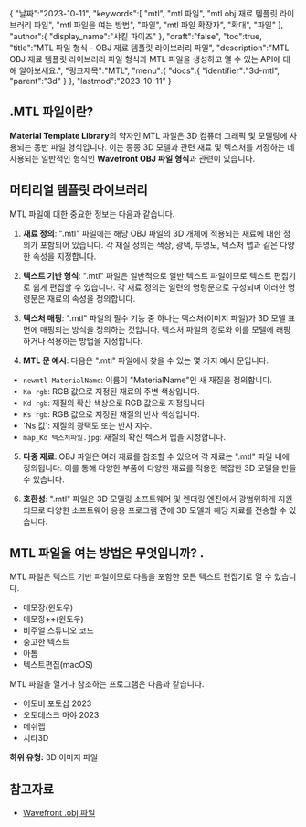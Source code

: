 {
"날짜":"2023-10-11",
   "keywords":[
"mtl",
"mtl 파일",
"mtl obj 재료 템플릿 라이브러리 파일",
"mtl 파일을 여는 방법",
"파일",
"mtl 파일 확장자",
"확대",
"파일"
],
   "author":{
"display_name":"샤킬 파이즈"
},
"draft":"false",
"toc":true,
"title":"MTL 파일 형식 - OBJ 재료 템플릿 라이브러리 파일",
   "description":"MTL OBJ 재료 템플릿 라이브러리 파일 형식과 MTL 파일을 생성하고 열 수 있는 API에 대해 알아보세요.",
"링크제목":"MTL",
   "menu":{
      "docs":{
         "identifier":"3d-mtl",
"parent":"3d"
}
},
"lastmod":"2023-10-11"
}

## .MTL 파일이란?

**Material Template Library**의 약자인 MTL 파일은 3D 컴퓨터 그래픽 및 모델링에 사용되는 동반 파일 형식입니다. 이는 종종 3D 모델과 관련 재료 및 텍스처를 저장하는 데 사용되는 일반적인 형식인 **Wavefront OBJ 파일 형식**과 관련이 있습니다.

## 머티리얼 템플릿 라이브러리

MTL 파일에 대한 중요한 정보는 다음과 같습니다.

1. **재료 정의**: ".mtl" 파일에는 해당 OBJ 파일의 3D 개체에 적용되는 재료에 대한 정의가 포함되어 있습니다. 각 재질 정의는 색상, 광택, 투명도, 텍스처 맵과 같은 다양한 속성을 지정합니다.
    





2. **텍스트 기반 형식**: ".mtl" 파일은 일반적으로 일반 텍스트 파일이므로 텍스트 편집기로 쉽게 편집할 수 있습니다. 각 재료 정의는 일련의 명령문으로 구성되며 이러한 명령문은 재료의 속성을 정의합니다.
    





3. **텍스처 매핑**: ".mtl" 파일의 필수 기능 중 하나는 텍스처(이미지 파일)가 3D 모델 표면에 매핑되는 방식을 정의하는 것입니다. 텍스처 파일의 경로와 이를 모델에 래핑하거나 적용하는 방법을 지정합니다.
    





4. **MTL 문 예시**: 다음은 ".mtl" 파일에서 찾을 수 있는 몇 가지 예시 문입니다.
    





- `newmtl MaterialName`: 이름이 "MaterialName"인 새 재질을 정의합니다.
- `Ka rgb`: RGB 값으로 지정된 재료의 주변 색상입니다.
- `Kd rgb`: 재질의 확산 색상으로 RGB 값으로 지정됩니다.
- `Ks rgb`: RGB 값으로 지정된 재질의 반사 색상입니다.
- 'Ns 값': 재질의 광택도 또는 반사 지수.
- `map_Kd 텍스처파일.jpg`: 재질의 확산 텍스처 맵을 지정합니다.
5. **다중 재료**: OBJ 파일은 여러 재료를 참조할 수 있으며 각 재료는 ".mtl" 파일 내에 정의됩니다. 이를 통해 다양한 부품에 다양한 재료를 적용한 복잡한 3D 모델을 만들 수 있습니다.
    





6. **호환성**: ".mtl" 파일은 3D 모델링 소프트웨어 및 렌더링 엔진에서 광범위하게 지원되므로 다양한 소프트웨어 응용 프로그램 간에 3D 모델과 해당 자료를 전송할 수 있습니다.

## MTL 파일을 여는 방법은 무엇입니까? .

MTL 파일은 텍스트 기반 파일이므로 다음을 포함한 모든 텍스트 편집기로 열 수 있습니다.

- 메모장(윈도우)
- 메모장++(윈도우)
- 비주얼 스튜디오 코드
- 숭고한 텍스트
- 아톰
- 텍스트편집(macOS)

MTL 파일을 열거나 참조하는 프로그램은 다음과 같습니다.

- 어도비 포토샵 2023
- 오토데스크 마야 2023
- 메쉬랩
- 치타3D

**하위 유형:** 3D 이미지 파일

## 참고자료
* [Wavefront .obj 파일](https://en.wikipedia.org/wiki/Wavefront_.obj_file)


